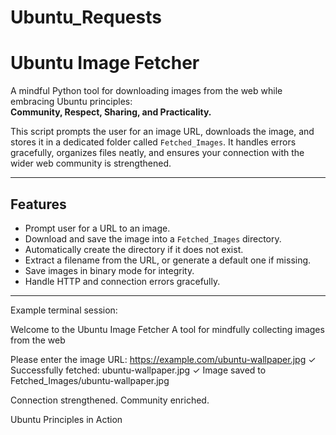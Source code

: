 # Ubuntu_Requests
# Ubuntu Image Fetcher

A mindful Python tool for downloading images from the web while embracing Ubuntu principles:  
**Community, Respect, Sharing, and Practicality.**

This script prompts the user for an image URL, downloads the image, and stores it in a dedicated folder called `Fetched_Images`. It handles errors gracefully, organizes files neatly, and ensures your connection with the wider web community is strengthened.

---

## Features
- Prompt user for a URL to an image.
- Download and save the image into a `Fetched_Images` directory.
- Automatically create the directory if it does not exist.
- Extract a filename from the URL, or generate a default one if missing.
- Save images in binary mode for integrity.
- Handle HTTP and connection errors gracefully.

---

Example terminal session:

Welcome to the Ubuntu Image Fetcher
A tool for mindfully collecting images from the web

Please enter the image URL: https://example.com/ubuntu-wallpaper.jpg
✓ Successfully fetched: ubuntu-wallpaper.jpg
✓ Image saved to Fetched_Images/ubuntu-wallpaper.jpg

Connection strengthened. Community enriched.


Ubuntu Principles in Action
